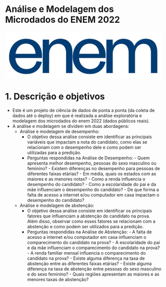 # Análise e Modelagem dos Microdados do ENEM 2022

<p align="center">
<img src="reports/logo1.webp">
</p>

# 1. Descrição e objetivos

- Este é um projeto de ciência de dados de ponta a ponta (da coleta de dados até o deploy) em que é realizada a análise exploratória e modelagem dos microdados do enem 2022 (dados públicos reais).
- A análise e modelagem se dividem em duas abordagens:
    - Análise e modelagem de desempenho:
        - O objetivo dessa análise consiste em identificar as principais variáveis que impactam a nota do candidato, como elas se relacionam com o desempenho dele e como podem ser utilizadas para a predição.
        - Perguntas respondidas na Análise de Desempenho:
                - Quem apresenta melhor desempenho, pessoas do sexo masculino ou feminino?
                - Existem diferenças no desempenho para pessoas de diferentes faixas etárias?
                - Em média, quais os estados com as maiores e as menores notas?
                - Como a renda influencia o desempenho do candidato?
                - Como a escolaridade do pai e da mãe influenciam o desempenho do candidato?
                - De que forma a falta de acesso a internet e/ou computador em casa impactam o desempenho do candidato?
    - Análise e modelagem de abstenção:
        - O objetivo dessa análise consiste em identificar os principais fatores que influenciam a abstenção do candidato na prova. Além disso, observar como esses fatores se relacionam com a abstenção e como podem ser utilizados para a predição.
        - Perguntas respondidas na Análise de Abstenção:
                - A falta de acesso a internet e/ou computador em casa influenciam o comparecimento do candidato na prova?
                - A escolaridade do pai e da mãe influenciam o comparecimento do candidato na prova?
                - A renda familiar mensal influencia o comparecimento do candidato na prova?
                - Existe alguma diferença na taxa de abstenção entre as diferentes faixas etárias?
                - Existe alguma diferença na taxa de abstenção entre pessoas do sexo masculino e do sexo feminino?
                - Quais regiões apresentam as maiores e as menores taxas de abstenção?

